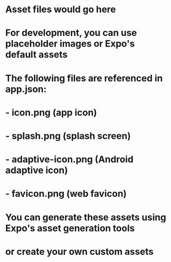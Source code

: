 # Asset files would go here
# For development, you can use placeholder images or Expo's default assets
# The following files are referenced in app.json:
# - icon.png (app icon)
# - splash.png (splash screen)
# - adaptive-icon.png (Android adaptive icon)
# - favicon.png (web favicon)

# You can generate these assets using Expo's asset generation tools
# or create your own custom assets